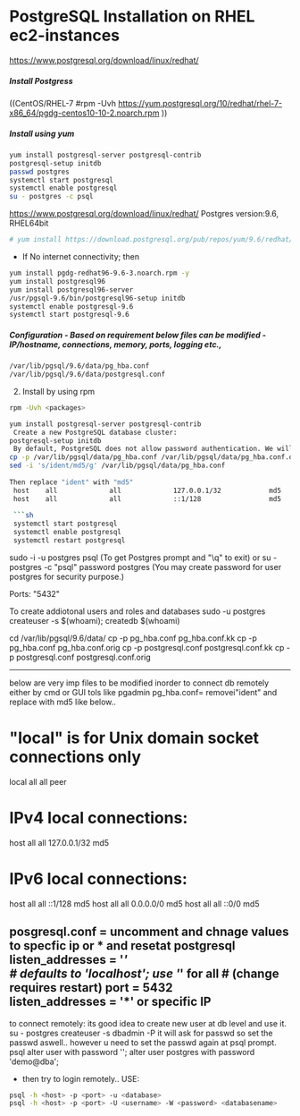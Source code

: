 
# PostgreSQL Installation on RHEL ec2-instances

https://www.postgresql.org/download/linux/redhat/

##### Install Postgress
 ((CentOS/RHEL-7 #rpm -Uvh https://yum.postgresql.org/10/redhat/rhel-7-x86_64/pgdg-centos10-10-2.noarch.rpm ))
##### Install using yum 
```sh
yum install postgresql-server postgresql-contrib
postgresql-setup initdb
passwd postgres
systemctl start postgresql
systemctl enable postgresql
su - postgres -c psql
```


https://www.postgresql.org/download/linux/redhat/
Postgres version:9.6, RHEL64bit
```sh
# yum install https://download.postgresql.org/pub/repos/yum/9.6/redhat/rhel-7-x86_64/pgdg-redhat96-9.6-3.noarch.rpm
```
- If No internet connectivity; then
```sh
yum install pgdg-redhat96-9.6-3.noarch.rpm -y
yum install postgresql96
yum install postgresql96-server
/usr/pgsql-9.6/bin/postgresql96-setup initdb
systemctl enable postgresql-9.6
systemctl start postgresql-9.6
```
##### Configuration - Based on requirement below files can be modified - IP/hostname, connections, memory, ports, logging etc.,
```sh
/var/lib/pgsql/9.6/data/pg_hba.conf
/var/lib/pgsql/9.6/data/postgresql.conf
```
2. Install by using rpm
```sh
rpm -Uvh <packages>
```

```sh
yum install postgresql-server postgresql-contrib
 Create a new PostgreSQL database cluster:
postgresql-setup initdb
 By default, PostgreSQL does not allow password authentication. We will change that by editing its host-based authentication (HBA) configuration.
cp -p /var/lib/pgsql/data/pg_hba.conf /var/lib/pgsql/data/pg_hba.conf.orig
sed -i 's/ident/md5/g' /var/lib/pgsql/data/pg_hba.conf
  
Then replace "ident" with "md5"
 host    all             all             127.0.0.1/32            md5
 host    all             all             ::1/128                 md5
 
 ```sh
 systemctl start postgresql
 systemctl enable postgresql
 systemctl restart postgresql
 ```
 sudo -i -u postgres 
 psql  (To get Postgres prompt and "\q" to exit)
 or su - postgres -c "psql"
 password postgres  (You may create password for user postgres for security purpose.)
 
 Ports: "5432"
 
 To create addiotonal users and roles and databases 
 sudo -u postgres createuser -s $(whoami); createdb $(whoami)

cd /var/lib/pgsql/9.6/data/
cp -p pg_hba.conf pg_hba.conf.kk
cp -p pg_hba.conf pg_hba.conf.orig
cp -p postgresql.conf postgresql.conf.kk
cp -p postgresql.conf postgresql.conf.orig

----------------------
below are very imp files to be modified inorder to connect db remotely either by cmd or GUI tols like pgadmin
pg_hba.conf= removei"ident" and replace with md5 like below..
# "local" is for Unix domain socket connections only
local   all             all                                     peer
# IPv4 local connections:
host    all             all             127.0.0.1/32            md5
# IPv6 local connections:
host    all             all             ::1/128                 md5
host    all             all             0.0.0.0/0               md5
host    all             all             ::0/0                   md5

posgresql.conf = uncomment and chnage values to specfic ip or * and resetat postgresql
listen_addresses = '*'                                                 
                                       # defaults to 'localhost'; use '*' for all
                                        # (change requires restart)
port = 5432   
listen_addresses = '*'  or specific IP      
--------------------

to connect remotely:
its good idea to create new user at db level and use it.
su - postgres
createuser -s dbadmin -P
it will ask for passwd so set the passwd aswell.. however u need to set the passwd again at psql prompt.
psql
alter user <userid> with password '<passwd>';
alter user postgres  with password 'demo@dba';

- then try to login remotely..
USE:
```sh
psql -h <host> -p <port> -u <database>
psql -h <host> -p <port> -U <username> -W <password> <databasename>
```
